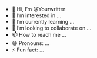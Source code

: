 - 👋 Hi, I’m @Yourwritter
- 👀 I’m interested in ...
- 🌱 I’m currently learning ...
- 💞️ I’m looking to collaborate on ...
- 📫 How to reach me ...
- 😄 Pronouns: ...
- ⚡ Fun fact: ...

<!---
Yourwritter/Yourwritter is a ✨ special ✨ repository because its `README.md` (this file) appears on your GitHub profile.
You can click the Preview link to take a look at your changes.
--->
